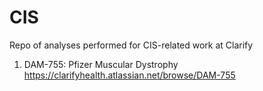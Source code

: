 # CIS
Repo of analyses performed for CIS-related work at Clarify



1. DAM-755: Pfizer Muscular Dystrophy https://clarifyhealth.atlassian.net/browse/DAM-755 
